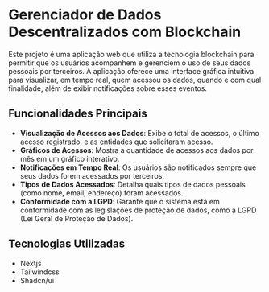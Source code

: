 # Gerenciador de Dados Descentralizados com Blockchain

Este projeto é uma aplicação web que utiliza a tecnologia blockchain para permitir que os usuários acompanhem e gerenciem o uso de seus dados pessoais por terceiros. A aplicação oferece uma interface gráfica intuitiva para visualizar, em tempo real, quem acessou os dados, quando e com qual finalidade, além de exibir notificações sobre esses eventos.

## Funcionalidades Principais

- **Visualização de Acessos aos Dados**: Exibe o total de acessos, o último acesso registrado, e as entidades que solicitaram acesso.
- **Gráficos de Acessos**: Mostra a quantidade de acessos aos dados por mês em um gráfico interativo.
- **Notificações em Tempo Real**: Os usuários são notificados sempre que seus dados forem acessados por terceiros.
- **Tipos de Dados Acessados**: Detalha quais tipos de dados pessoais (como nome, email, endereço) foram acessados.
- **Conformidade com a LGPD**: Garante que o sistema está em conformidade com as legislações de proteção de dados, como a LGPD (Lei Geral de Proteção de Dados).

## Tecnologias Utilizadas

- Nextjs
- Tailwindcss
- Shadcn/ui
